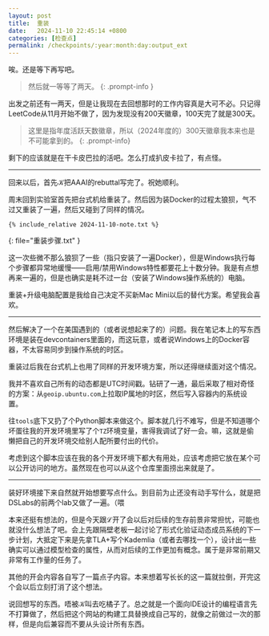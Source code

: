 ```yaml
---
layout: post
title:  重装
date:   2024-11-10 22:45:14 +0800
categories: [检查点]
permalink: /checkpoints/:year:month:day:output_ext
---
```


唉。还是等下再写吧。

> 然后就一等等了两天。
{: .prompt-info }

出发之前还有一两天，但是让我现在去回想那时的工作内容真是大可不必。只记得LeetCode从11月开始不做了，因为发现没有200天徽章，100天完了就是300天。

> 这里是指年度活跃天数徽章，所以（2024年度的）300天徽章我本来也是不可能拿到的。
{: .prompt-info}

剩下的应该就是在干卡皮巴拉的活吧。怎么打成扒皮卡拉了，有点怪。

----

回来以后，首先𝒦把AAAI的rebuttal写完了。祝她顺利。

周末回到实验室首先把台式机给重装了。然后因为装Docker的过程太狼狈，气不过又重装了一遍，然后又碰到了同样的情况。

```plaintext
{% include_relative 2024-11-10-note.txt %}
```
{: file="重装步骤.txt" }

这一次些微不那么狼狈了一些（指只安装了一遍Docker），但是Windows执行每个步骤都异常地缓慢——启用/禁用Windows特性都要花上十数分钟。我是有点想再来一遍的，但是也确实是耗不过一台（安装了Windows操作系统的）电脑。

重装+升级电脑配置是我给自己决定不买新Mac Mini以后的替代方案。希望我会喜欢。

----

然后解决了一个在美国遇到的（或者说想起来了的）问题。我在笔记本上的写东西环境是装在devcontainers里面的，而这玩意，或者说Windows上的Docker容器，不太容易同步到操作系统的时区。

重装过后我在台式机上也用了同样的开发环境方案，所以还得继续面对这个情况。

我并不喜欢自己所有的动态都是UTC时间戳。钻研了一通，最后采取了相对奇怪的方案：从`geoip.ubuntu.com`上拉取IP属地的时区，然后写入容器内的系统设置。

往`tools`底下又扔了个Python脚本来做这个。脚本就几行不难写，但是不知道哪个坏蛋往我的开发环境里写了个`TZ`环境变量，害得我调试了好一会。嘛，这就是偷懒把自己的开发环境交给别人配所要付出的代价。

考虑到这个脚本应该在我的各个开发环境下都大有用处，应该考虑把它放在某个可以公开访问的地方。虽然现在也可以从这个仓库里面捞出来就是了。

----

装好环境接下来自然就开始想要写点什么。到目前为止还没有动手写什么，就是把DSLabs的前两个lab又做了一遍。（喂

本来还挺有想法的，但是今天跟ℒ开了会以后对后续的生存前景非常担忧，可能也就没什么想法了吧。会上先跟隔壁老板一起讨论了形式化验证动态成员系统的下一步计划，大抵定下来是先拿TLA+写个Kademlia（或者去哪找一个），设计出一些确实可以通过模型检查的属性，从而对后续的工作更加有概念。属于是非常前期又非常有工作量的任务了。

其他的开会内容各自写了一篇点子内容。本来想着写长长的这一篇就拉倒，开完这个会以后立刻打消了这个想法。

说回想写的东西。唔被𝒦叫去吃橘子了。总之就是一个面向IDE设计的编程语言先不打算做了，然后把这个网站的构建工具替换成自己写的，就像之前做过一次的那样，但是向后兼容而不要从头设计所有东西。
